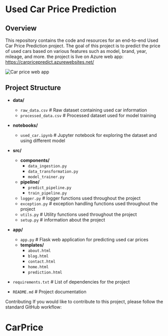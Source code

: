 # Used Car Price Prediction

## Overview

This repository contains the code and resources for an end-to-end Used Car Price Prediction project. The goal of this project is to predict the price of used cars based on various features such as model, brand, year, mileage, and more.
the project is live on Azure web app: https://carpricepredict.azurewebsites.net/


![Car price web app](https://drive.google.com/file/d/1gc8Y_MnAjF7z74YBkkpGmE3gQkXEjfPs/view?usp=sharing)

## Project Structure

- **data/**
  - `raw_data.csv`          # Raw dataset containing used car information
  - `processed_data.csv`    # Processed dataset used for model training

- **notebooks/**
  - `used_car.ipynb`  # Jupyter notebook for exploring the dataset and using different model

- **src/**
  - **components/**
     - `data_ingestion.py`
     - `data_transformation.py`
     - `model_trainer.py`
   - **pipeline/**
     - `predict_pipeline.py`
     - `train_pipeline.py`
  - `logger.py`  # logger functions used throughout the project
  - `exception.py`  # exception handling functions used throughout the project
  - `utils.py`  # Utility functions used throughout the project
  - `setup.py`  # information about the project

- **app/**
  - `app.py`  # Flask web application for predicting used car prices
  - **templates/**
    - `about.html`
    - `blog.html`
    - `contact.html`
    - `home.html`
    - `prediction.html`


- `requirements.txt`  # List of dependencies for the project
- `README.md`  # Project documentation

Contributing
If you would like to contribute to this project, please follow the standard GitHub workflow:
# CarPrice
